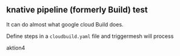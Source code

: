 ## knative pipeline (formerly Build) test

It can do almost what google cloud Build does.

Define steps in a `cloudbuild.yaml` file and triggermesh will process

aktion4
